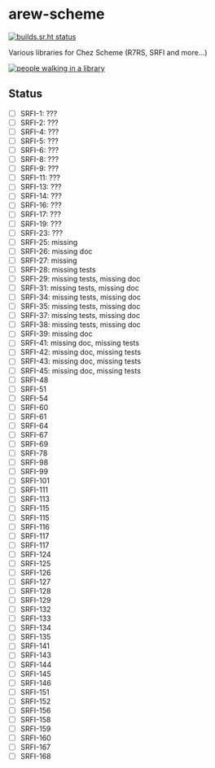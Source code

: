# arew-scheme

[![builds.sr.ht status](https://builds.sr.ht/~amz3/arew-scheme/.build.yml.svg)](https://builds.sr.ht/~amz3/arew-scheme/.build.yml?)

Various libraries for Chez Scheme (R7RS, SRFI and more...)

[![people walking in a library](https://raw.githubusercontent.com/amirouche/arew-scheme/master/gabriel-sollmann-Y7d265_7i08-unsplash.jpg)](https://github.com/amirouche/arew-scheme)

## Status


- [ ] SRFI-1: ???
- [ ] SRFI-2: ???
- [ ] SRFI-4: ???
- [ ] SRFI-5: ???
- [ ] SRFI-6: ???
- [ ] SRFI-8: ???
- [ ] SRFI-9: ???
- [ ] SRFI-11: ???
- [ ] SRFI-13: ???
- [ ] SRFI-14: ???
- [ ] SRFI-16: ???
- [ ] SRFI-17: ???
- [ ] SRFI-19: ???
- [ ] SRFI-23: ???
- [ ] SRFI-25: missing
- [ ] SRFI-26: missing doc
- [ ] SRFI-27: missing
- [ ] SRFI-28: missing tests
- [ ] SRFI-29: missing tests, missing doc
- [ ] SRFI-31: missing tests, missing doc
- [ ] SRFI-34: missing tests, missing doc
- [ ] SRFI-35: missing tests, missing doc
- [ ] SRFI-37: missing tests, missing doc
- [ ] SRFI-38: missing tests, missing doc
- [ ] SRFI-39: missing doc
- [ ] SRFI-41: missing doc, missing tests
- [ ] SRFI-42: missing doc, missing tests
- [ ] SRFI-43: missing doc, missing tests
- [ ] SRFI-45: missing doc, missing tests
- [ ] SRFI-48
- [ ] SRFI-51
- [ ] SRFI-54
- [ ] SRFI-60
- [ ] SRFI-61
- [ ] SRFI-64
- [ ] SRFI-67
- [ ] SRFI-69
- [ ] SRFI-78
- [ ] SRFI-98
- [ ] SRFI-99
- [ ] SRFI-101
- [ ] SRFI-111
- [ ] SRFI-113
- [ ] SRFI-115
- [ ] SRFI-115
- [ ] SRFI-116
- [ ] SRFI-117
- [ ] SRFI-117
- [ ] SRFI-124
- [ ] SRFI-125
- [ ] SRFI-126
- [ ] SRFI-127
- [ ] SRFI-128
- [ ] SRFI-129
- [ ] SRFI-132
- [ ] SRFI-133
- [ ] SRFI-134
- [ ] SRFI-135
- [ ] SRFI-141
- [ ] SRFI-143
- [ ] SRFI-144
- [ ] SRFI-145
- [ ] SRFI-146
- [ ] SRFI-151
- [ ] SRFI-152
- [ ] SRFI-156
- [ ] SRFI-158
- [ ] SRFI-159
- [ ] SRFI-160
- [ ] SRFI-167
- [ ] SRFI-168

